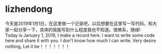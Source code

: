 # lizhendong
今天是2019年1月1日，在这里做一个记录吧，以后想要在这里写一写代码，和大家一起分享一下，具体的我能写到什么程度我也不知道。很佛系，随缘!    
Today is January 1, 2019, I make a record here. I want to write some code here and share it with you. I don't know how much I can write. Very desire nothing, Let it be！！！！！！！
